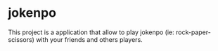 # jokenpo
This project is a application that allow to play jokenpo (ie: rock-paper-scissors) with your friends and others players.
